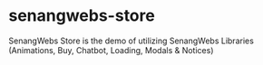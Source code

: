 # senangwebs-store
 SenangWebs Store is the demo of utilizing SenangWebs Libraries (Animations, Buy, Chatbot, Loading, Modals & Notices)
